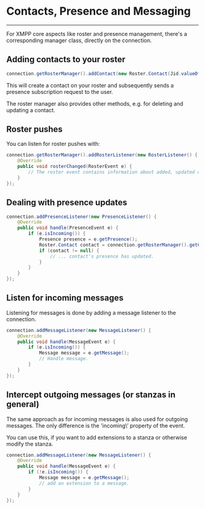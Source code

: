 # Contacts, Presence and Messaging
---

For XMPP core aspects like roster and presence management, there\'s a corresponding manager class, directly on the connection.

## Adding contacts to your roster

```java
connection.getRosterManager().addContact(new Roster.Contact(Jid.valueOf("juliet@example.net"), "Juliet"), true, "Hi Juliet, please add me.");
```

This will create a contact on your roster and subsequently sends a presence subscription request to the user.

The roster manager also provides other methods, e.g. for deleting and updating a contact.

## Roster pushes

You can listen for roster pushes with:

```java
connection.getRosterManager().addRosterListener(new RosterListener() {
    @Override
    public void rosterChanged(RosterEvent e) {
        // The roster event contains information about added, updated or deleted contacts.
    }
});
```

## Dealing with presence updates


```java
connection.addPresenceListener(new PresenceListener() {
    @Override
    public void handle(PresenceEvent e) {
        if (e.isIncoming()) {
            Presence presence = e.getPresence();
            Roster.Contact contact = connection.getRosterManager().getContact(presence.getFrom());
            if (contact != null) {
                // ... contact's presence has updated.
            }
        }
    }
});
```

## Listen for incoming messages

Listening for messages is done by adding a message listener to the connection.

```java
connection.addMessageListener(new MessageListener() {
    @Override
    public void handle(MessageEvent e) {
        if (e.isIncoming()) {
            Message message = e.getMessage();
            // Handle message.
        }
    }
});
```

## Intercept outgoing messages (or stanzas in general)

The same approach as for incoming messages is also used for outgoing messages. The only difference is the \'incoming\’ property of the event.

You can use this, if you want to add extensions to a stanza or otherwise modify the stanza.

```java
connection.addMessageListener(new MessageListener() {
    @Override
    public void handle(MessageEvent e) {
        if (!e.isIncoming()) {
            Message message = e.getMessage();
            // add an extension to a message.
        }
    }
});
```
